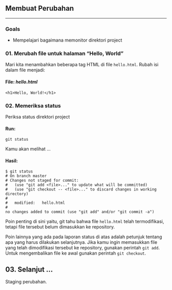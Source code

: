 ## Membuat Perubahan

---

### Goals

* Mempelajari bagaimana memonitor direktori project

### 01. Merubah file untuk halaman “Hello, World”

Mari kita menambahkan beberapa tag HTML di file ```hello.html```. Rubah isi dalam file menjadi:

#### File: *hello.html*

```
<h1>Hello, World!</h1>
```

### 02. Memeriksa status

Periksa status direktori project

#### Run:

```
git status
```

Kamu akan melihat &#8230;

#### Hasil:

```
$ git status
# On branch master
# Changes not staged for commit:
#   (use "git add <file>..." to update what will be committed)
#   (use "git checkout -- <file>..." to discard changes in working directory)
#
#	modified:   hello.html
#
no changes added to commit (use "git add" and/or "git commit -a")
```

Poin penting di sini yaitu, git tahu bahwa file ```hello.html``` telah termodifikasi, tetapi file tersebut belum dimasukkan ke repository.

Poin lainnya yang ada pada laporan status di atas adalah petunjuk tentang apa yang harus dilakukan selanjutnya. Jika kamu ingin memasukkan file yang telah dimodifikasi tersebut ke repository, gunakan perintah ```git add```. Untuk mengembalikan file ke awal gunakan perintah ```git checkout```.


## 03. Selanjut &#8230;

Staging perubahan.
